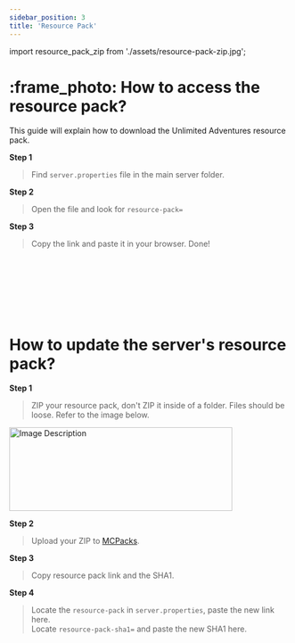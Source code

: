```yaml
---
sidebar_position: 3
title: 'Resource Pack'
---
```


import resource_pack_zip from './assets/resource-pack-zip.jpg';



# :frame_photo:  How to access the resource pack?

This guide will explain how to download the Unlimited Adventures resource pack.

**Step 1**
> Find `server.properties` file in the main server folder.

**Step 2**
> Open the file and look for `resource-pack=`

**Step 3**
> Copy the link and paste it in your browser. Done!

<br></br>
<br></br>
<br></br>

# How to update the server's resource pack?

**Step 1**
> ZIP your resource pack, don't ZIP it inside of a folder. Files should be loose. Refer to the image below.
<img src={resource_pack_zip} alt="Image Description" width="400" height="150"/>

**Step 2**
> Upload your ZIP to [MCPacks](https://mc-packs.net/).

**Step 3**
> Copy resource pack link and the SHA1.

**Step 4**
> Locate the `resource-pack` in `server.properties`, paste the new link here.\
> Locate `resource-pack-sha1=` and paste the new SHA1 here.


